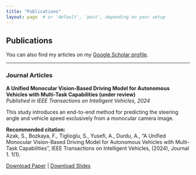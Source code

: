 ```yaml
---
title: "Publications"
layout: page  # or 'default', 'post', depending on your setup
---
```


## Publications

You can also find my articles on my [Google Scholar profile](https://scholar.google.com).

---

### Journal Articles

**A Unified Monocular Vision-Based Driving Model for Autonomous Vehicles with Multi-Task Capabilities (under review)**  
*Published in IEEE Transactions on Intelligent Vehicles, 2024*

This study introduces an end-to-end method for predicting the steering angle and vehicle speed exclusively from a monocular camera image.

**Recommended citation:**  
Azak, S., Bozkaya, F., Tiglioglu, S., Yusefi, A., Durdu, A., “A Unified Monocular Vision-Based Driving Model for Autonomous Vehicles with Multi-Task Capabilities”, IEEE Transactions on Intelligent Vehicles, (2024), Journal 1. 1(1).

[Download Paper]([link_to_paper.pdf](https://ieeexplore.ieee.org/Xplore/home.jsp)) | [Download Slides]([link_to_slides.pdf](https://ieeexplore.ieee.org/Xplore/home.jsp))
<!--
---
title: "A Unified Monocular Vision-Based Driving Model for Autonomous Vehicles with Multi-Task Capabilities (under review)"
collection: publications
category: manuscripts
permalink: /publication/2009-10-01-paper-title-number-1
date: 2024-10-01
venue: 'IEEE Transactions on Intelligent Vehicles'
slidesurl: ''
paperurl: 'https://ieeexplore.ieee.org/Xplore/home.jsp'
citation: 'Azak, S., Bozkaya, F., Tiglioglu, S., Yusefi, A., Durdu, A., “A Unified Monocular Vision-Based Driving Model for Autonomous Vehicles with Multi-Task Capabilities”, IEEE Transactions on Intelligent Vehicle, (2024), &quot; <i>Journal 1</i>. 1(1).'
---

This study introduces an end-to-end method for predicting the steering angle and vehicle speed exclusively from a monocular camera image.
-->

